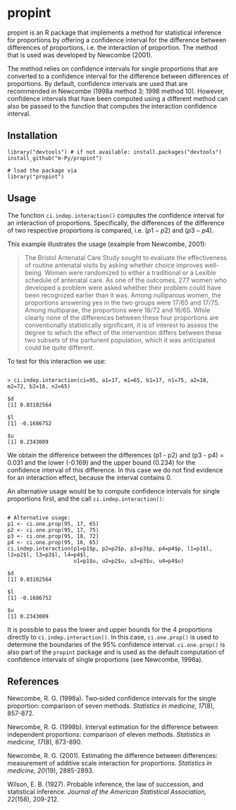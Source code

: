 # propint

propint is an R package that implements a method for statistical inference for
proportions by offering a confidence interval for the difference between differences
of proportions, i.e. the interaction of proportion. The method that is used was
developed by Newcombe (2001).

The method relies on confidence intervals for single proportions that are converted
to a confidence interval for the difference between differences of proportions. By
default, confidence intervals are used that are recommended in Newcombe (1998a method
3; 1998 method 10). However, confidence intervals that have been computed using a
different method can also be passed to the function that computes the interaction
confidence interval.

## Installation

```
library("devtools") # if not available: install.packages("devtools")
install_github("m-Py/propint")

# load the package via 
library("propint")
```

## Usage

The function `ci.indep.interaction()` computes the confidence interval for an
interaction of proportions. Specifically, the differences of the difference of two
respective proportions is compared, i.e. $(p1 - p2)$ and $(p3 - p4)$.

This example illustrates the usage (example from Newcombe, 2001):

 
> The Bristol Antenatal Care Study sought to evaluate the effectiveness of routine
antenatal visits by asking whether choice improves well-being. Women were randomized
to either a traditional or a Lexible schedule of antenatal care. As one of the
outcomes, 277 women who developed a problem were asked whether their problem could
have been recognized earlier than it was. Among nulliparous women, the proportions
answering yes in the two groups were 17/65 and 17/75. Among multiparae, the
proportions were 18/72 and 16/65. While clearly none of the differences between these
four proportions are conventionally statistically significant, it is of interest to
assess the degree to which the effect of the intervention differs between these two
subsets of the parturient population, which it was anticipated could be quite
different.

To test for this interaction we use:

```

> ci.indep.interaction(ci=95, a1=17, m1=65, b1=17, n1=75, a2=18, m2=72, b2=16, n2=65)

$d
[1] 0.03102564

$l
[1] -0.1686752

$u
[1] 0.2343009

```

We obtain the difference between the differences (p1 - p2) and (p3 - p4) = 0.031
and the lower (-0.169) and the upper bound (0.234) for the confidence interval of
this difference. In this case we do not find evidence for an interaction effect,
because the interval contains 0.

An alternative usage would be to compute confidence intervals for single proportions first, and the call `ci.indep.interaction()`:

```

# Alternative usage:
p1 <- ci.one.prop(95, 17, 65)
p2 <- ci.one.prop(95, 17, 75)
p3 <- ci.one.prop(95, 18, 72)
p4 <- ci.one.prop(95, 16, 65)
ci.indep.interaction(p1=p1$p, p2=p2$p, p3=p3$p, p4=p4$p, l1=p1$l, l2=p2$l, l3=p3$l, l4=p4$l,
                     u1=p1$u, u2=p2$u, u3=p3$u, u4=p4$u)

$d 
[1] 0.03102564

$l
[1] -0.1686752

$u
[1] 0.2343009

```

It is possible to pass the lower and upper bounds for the 4 proportions directly to
`ci.indep.interaction()`. In this case, `ci.one.prop()` is used to determine the
boundaries of the 95% confidence interval. `ci.one.prop()` is also part of the
`propint` package and is used as the default computation of confidence intervals of
single proportions (see Newcombe, 1998a).

## References 

Newcombe, R. G. (1998a). Two‐sided confidence intervals for the single
    proportion: comparison of seven methods. *Statistics in medicine, 17*(8),
    857-872.

Newcombe, R. G. (1998b). Interval estimation for the difference between
    independent proportions: comparison of eleven methods. *Statistics in medicine,
    17*(8), 873-890.

Newcombe, R. G. (2001). Estimating the difference between differences: measurement
    of additive scale interaction for proportions. *Statistics in medicine, 20*(19),
    2885-2893.

Wilson, E. B. (1927). Probable inference, the law of succession, and statistical
   inference. *Journal of the American Statistical Association, 22*(158), 209-212.
